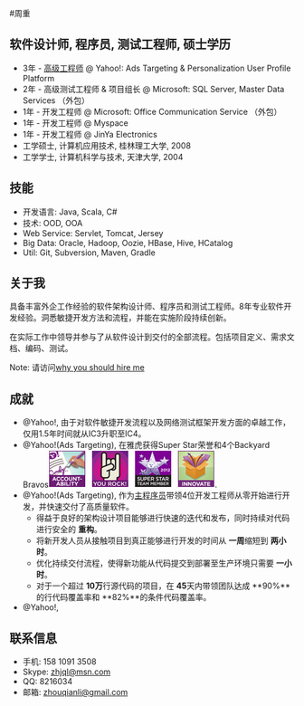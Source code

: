 #周重
## 软件设计师, 程序员, 测试工程师, 硕士学历
   * 3年 - [高级工程师](../images/backyard.png) @ Yahoo!: Ads Targeting & Personalization User Profile Platform
   * 2年 - 高级测试工程师 & 项目组长 @ Microsoft: SQL Server, Master Data Services （外包） 
   * 1年  - 开发工程师 @ Microsoft: Office Communication Service （外包）
   * 1年  - 开发工程师 @ Myspace
   * 1年  - 开发工程师 @ JinYa Electronics
   * 工学硕士, 计算机应用技术, 桂林理工大学, 2008
   * 工学学士, 计算机科学与技术, 天津大学, 2004
   
## 技能
   * 开发语言: Java, Scala, C#
   * 技术: OOD, OOA
   * Web Service: Servlet, Tomcat, Jersey
   * Big Data: Oracle, Hadoop, Oozie, HBase, Hive, HCatalog
   * Util: Git, Subversion, Maven, Gradle 

## 关于我
具备丰富外企工作经验的软件架构设计师、程序员和测试工程师。8年专业软件开发经验。洞悉敏捷开发方法和流程，并能在实施阶段持续创新。

在实际工作中领导并参与了从软件设计到交付的全部流程。包括项目定义、需求文档、编码、测试。

Note: 请访问[why you should hire me](whyhire/out/index.html)

## 成就
   * @Yahoo!, 由于对软件敏捷开发流程以及网络测试框架开发方面的卓越工作，仅用1.5年时间就从IC3升职至IC4。
   * @Yahoo!(Ads Targeting), 在雅虎获得Super Star荣誉和4个Backyard Bravos[![bravo](../images/bravo.png)](../images/backyard.png).
   * @Yahoo!(Ads Targeting), 作为[主程序员](../images/tapi.png)带领4位开发工程师从零开始进行开发，并快速交付了高质量软件。
      - 得益于良好的架构设计项目能够进行快速的迭代和发布，同时持续对代码进行安全的 **重构**。
      - 将新开发人员从接触项目到真正能够进行开发的时间从 **一周**缩短到 **两小时**。
      - 优化持续交付流程，使得新功能从代码提交到部署至生产环境只需要 **一小时**。
      - 对于一个超过 **10万**行源代码的项目，在 **45**天内带领团队达成 **90%**的行代码覆盖率和 **82%**的条件代码覆盖率。
   * @Yahoo!, 
   
## 联系信息
   * 手机: 158 1091 3508
   * Skype: zhjql@msn.com
   * QQ: 8216034
   * 邮箱: zhouqianli@gmail.com